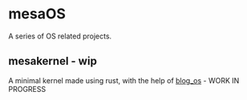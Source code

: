 # mesaOS
A series of OS related projects.

## mesakernel - wip 
A minimal kernel made using rust, with the help of [blog_os](https://os.phil-opp.com/) - WORK IN PROGRESS

